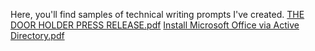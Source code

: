 Here, you'll find samples of technical writing prompts I've created.
[THE DOOR HOLDER PRESS RELEASE.pdf](https://github.com/johnjfahey/johnjfahey.github.io/files/8839337/THE.DOOR.HOLDER.PRESS.RELEASE.pdf)
[Install Microsoft Office via Active Directory.pdf](https://github.com/johnjfahey/johnjfahey.github.io/files/8839338/Install.Microsoft.Office.via.Active.Directory.pdf)
